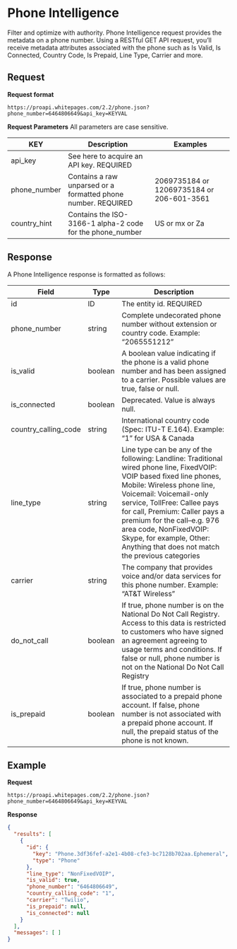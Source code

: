 # Phone Intelligence

Filter and optimize with authority. Phone Intelligence request provides the metadata on a phone number. Using a RESTful GET API request, you’ll receive metadata attributes associated with the phone such as Is Valid, Is Connected, Country Code, Is Prepaid, Line Type, Carrier and more.

## Request
**Request format**

```
https://proapi.whitepages.com/2.2/phone.json?phone_number=6464806649&api_key=KEYVAL
```

**Request Parameters**
All parameters are case sensitive.

| KEY     | Description | Examples |
| ------- | ---- | ---- |
| api_key | See here to acquire an API key. REQUIRED | |
| phone_number | Contains a raw unparsed or a formatted phone number. REQUIRED | 2069735184 or 12069735184 or 206-601-3561 |
| country_hint | Contains the ISO-3166-1 alpha-2 code for the phone_number | US or mx or Za |

## Response
A Phone Intelligence response is formatted as follows:

| Field     | Type | Description |
| ------- | ---- | ---- |
| id | ID | The entity id. REQUIRED |
| phone_number | string | Complete undecorated phone number without extension or country code. Example: “2065551212” |
| is_valid | boolean | A boolean value indicating if the phone is a valid phone number and has been assigned to a carrier. Possible values are true, false or null. |
| is_connected | boolean | Deprecated. Value is always null. |
| country_calling_code | string | International country code (Spec: ITU-T E.164). Example: “1” for USA & Canada |
| line_type | string | Line type can be any of the following: Landline: Traditional wired phone line, FixedVOIP: VOIP based fixed line phones, Mobile: Wireless phone line, Voicemail: Voicemail-only service, TollFree: Callee pays for call, Premium: Caller pays a premium for the call–e.g. 976 area code, NonFixedVOIP: Skype, for example, Other: Anything that does not match the previous categories |
| carrier | string | The company that provides voice and/or data services for this phone number. Example: “AT&T Wireless” |
| do_not_call | boolean | If true, phone number is on the National Do Not Call Registry. Access to this data is restricted to customers who have signed an agreement agreeing to usage terms and conditions. If false or null, phone number is not on the National Do Not Call Registry |
| is_prepaid | boolean | If true, phone number is associated to a prepaid phone account. If false, phone number is not associated with a prepaid phone account. If null, the prepaid status of the phone is not known. |


## Example
**Request**
```
https://proapi.whitepages.com/2.2/phone.json?phone_number=6464806649&api_key=KEYVAL
```

**Response**
```json
{
  "results": [
    {
      "id": {
        "key": "Phone.3df36fef-a2e1-4b08-cfe3-bc7128b702aa.Ephemeral",
        "type": "Phone"
      },
      "line_type": "NonFixedVOIP",
      "is_valid": true,
      "phone_number": "6464806649",
      "country_calling_code": "1",
      "carrier": "Twilio",
      "is_prepaid": null,
      "is_connected": null
    }
  ],
  "messages": [ ]
}
```
